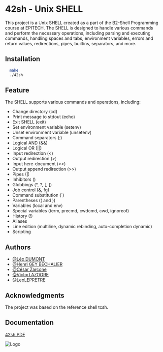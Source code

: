 # 42sh - Unix SHELL
This project is a Unix SHELL created as a part of the B2-Shell Programming course at EPITECH. The SHELL is designed to handle various commands and perform the necessary operations, including parsing and executing commands, handling spaces and tabs, environment variables, errors and return values, redirections, pipes, builtins, separators, and more.

## Installation

```bash
  make
  ./42sh
```

## Feature
The SHELL supports various commands and operations, including:

* Change directory (cd)
* Print message to stdout (echo)
* Exit SHELL (exit)
* Set environment variable (setenv)
* Unset environment variable (unsetenv)
* Command separators (;)
* Logical AND (&&)
* Logical OR (||)
* Input redirection (<)
* Output redirection (>)
* Input here-document (<<)
* Output append redirection (>>)
* Pipes (|)
* Inhibitors ()
* Globbings (*, ?, [, ])
* Job control (&, fg)
* Command substitution (`)
* Parentheses (( and ))
* Variables (local and env)
* Special variables (term, precmd, cwdcmd, cwd, ignoreof)
* History (!)
* Aliases
* Line edition (multiline, dynamic rebinding, auto-completion dynamic)
* Scripting
## Authors

- [@Léo DUMONT](https://github.com/leodumont444)
- [@Henri GEY BECHALIER](https://github.com/Hyunsuke)
- [@César Zarcone](https://github.com/gyoxyde)
- [@VictorLAZOORE](https://github.com/VictorLAZOORE)
- [@LeoLEPRETRE](https://github.com/LeoLEPRETRE)


## Acknowledgments
The project was based on the reference shell tcsh.
## Documentation

[42sh PDF](https://intra.epitech.eu/module/2022/B-PSU-200/LIL-2-1/acti-593239/project/file/B-PSU-210_42sh.pdf)


![Logo](https://newsroom.ionis-group.com/wp-content/uploads/2021/10/EPITECH-TECHNOLOGY-QUADRI-2021.png)

